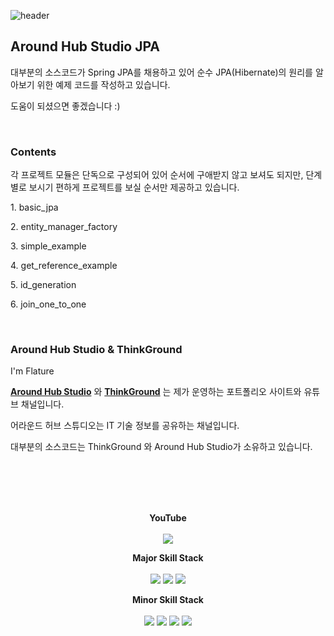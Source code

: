 ![header](https://capsule-render.vercel.app/api?type=waving&color=auto)


## Around Hub Studio JPA

<p>대부분의 소스코드가 Spring JPA를 채용하고 있어 순수 JPA(Hibernate)의 원리를 알아보기 위한 예제 코드를 작성하고 있습니다.</p>
<p>도움이 되셨으면 좋겠습니다 :)</p>

<br>

### Contents

<p>각 프로젝트 모듈은 단독으로 구성되어 있어 순서에 구애받지 않고 보셔도 되지만, 단계별로 보시기 편하게 프로젝트를 보실 순서만 제공하고 있습니다.</p>
<p>1. basic_jpa</p>
<p>2. entity_manager_factory</p>
<p>3. simple_example</p>
<p>4. get_reference_example</p>
<p>5. id_generation</p>
<p>6. join_one_to_one</p>

<br>

### Around Hub Studio & ThinkGround

<p>I'm Flature</p>
<p><a href="https://www.youtube.com/channel/UCO7p2fGIfwVbvk_d6sdfnDw"><strong>Around Hub Studio</strong></a> 와 <a href="https://thinkground.studio"><strong>ThinkGround</strong></a> 는 제가 운영하는 포트폴리오 사이트와 유튜브 채널입니다.</p>
<p>어라운드 허브 스튜디오는 IT 기술 정보를 공유하는 채널입니다.</p>
<p>대부분의 소스코드는 ThinkGround 와 Around Hub Studio가 소유하고 있습니다.</p>


<br><br><br><br>

<p align="center">
  <strong>YouTube</strong> <br><br>
  <a href="https://www.youtube.com/channel/UCO7p2fGIfwVbvk_d6sdfnDw"><img src="https://img.shields.io/youtube/channel/views/UCO7p2fGIfwVbvk_d6sdfnDw?style=flat-square"/></a>
</p>

<p align="center">
  <strong>Major Skill Stack</strong> <br><br>
  <img src="https://img.shields.io/badge/Java-orange?style=flat&logo=Java&logoColor=007396"/>
  <img src="https://img.shields.io/badge/Spring Boot-yellowgreen?style=flat&logo=SpringBoot&logoColor=6DB33F"/>
  <img src="https://img.shields.io/badge/Android-green?style=flat&logo=Android&logoColor=3DDC84"/>
</p>

<p align="center">
  <strong>Minor Skill Stack</strong> <br><br>
  <img src="https://img.shields.io/badge/Python-informational?style=flat&logo=python&logoColor=3776AB"/>
  <img src="https://img.shields.io/badge/HTML-orange?style=flat&logo=html5&logoColor=E34F26"/>
  <img src="https://img.shields.io/badge/CSS-blue?style=flat&logo=css3&logoColor=1572B6"/>
  <img src="https://img.shields.io/badge/JavaScript-yellow?style=flat&logo=JavaScript&logoColor=F7DF1E"/>
</p>

<br><br><br>
